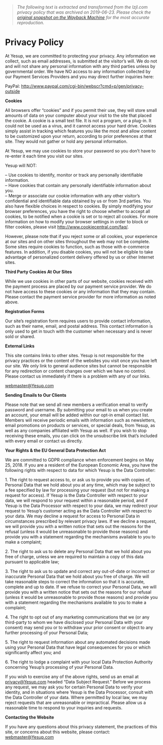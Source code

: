 > *The following text is extracted and transformed from the lzjl.com privacy policy that was archived on 2019-06-23. Please check the [original snapshot on the Wayback Machine](https://web.archive.org/web/20190623205516id_/http%3A//www.yesuphost.com/privacy-policy) for the most accurate reproduction.*

# Privacy Policy

At Yesup, we are committed to protecting your privacy. Any information we collect, such as email addresses, is submitted at the visitor’s will. We do not and will not share any personal information with any third parties unless by governmental order. We have NO access to any information collected by our Payment Services Providers and you may direct further inquiries here:

PayPal: http://www.paypal.com/cgi-bin/webscr?cmd=p/gen/privacy-outside

**Cookies**

All browsers offer “cookies” and if you permit their use, they will store small amounts of data on your computer about your visit to the site that placed the cookie. A cookie is a small text file. It is not a program, or a plug-in. It could not be used as a virus, and it cannot access your hard drive. Cookies simply assist in tracking which features you like the most and allow content to be customized upon your return, according to prior preferences at that site. They would not gather or hold any personal information.

At Yesup, we may use cookies to store your password so you don’t have to re-enter it each time you visit our sites.

Yesup will NOT:

– Use cookies to identify, monitor or track any personally identifiable information.  
– Have cookies that contain any personally identifiable information about you.  
– Merge or associate our cookie information with any other visitor’s confidential and identifiable data obtained by us or from 3rd parties. You also have flexible choices in respect to cookies. By simply modifying your browser preferences, you have the right to choose whether to accept all cookies, to be notified when a cookie is set or to reject all cookies. For more information on how to modify your browser settings in order to block or filter cookies, please visit http://www.cookiecentral.com/faq/.

However, please note that if you reject some or all cookies, your experience at our sites and on other sites throughout the web may not be complete. Some sites require cookies to function, such as those with e-commerce features. In addition, if you disable cookies, you will not be eligible to take advantage of personalized content delivery offered by us or other Internet sites.

**Third Party Cookies At Our Sites**

While we use cookies in other parts of our website, cookies received with the payment process are placed by our payment service provider. We do not have access to these cookies or any information that they may contain. Please contact the payment service provider for more information as noted above.

**Registration Forms**

Our site’s registration form requires users to provide contact information, such as their name, email, and postal address. This contact information is only used to get in touch with the customer when necessary and is never sold or shared.

**External Links**

This site contains links to other sites. Yesup is not responsible for the privacy practices or the content of the websites you visit once you have left our site. We only link to general audience sites but cannot be responsible for any redirection or content changes over which we have no control. Please contact us immediately if there is a problem with any of our links.

webmaster@Yesup.com

**Sending Emails to Our Clients**

Please note that we send all new members a verification email to verify password and username. By submitting your email to us when you create an account, your email will be added within our opt-in email contact list. Members will receive periodic emails with information such as newsletters, email promotions on products or services, or special deals, from Yesup, as well as any companies affiliated with Yesup as well. If you wish to stop receiving these emails, you can click on the unsubscribe link that’s included with every email or contact us directly.

**Your Rights & the EU General Data Protection Act**

We are committed to GDPR compliance when enforcement begins on May 25, 2018. If you are a resident of the European Economic Area, you have the following rights with respect to data for which Yesup is the Data Controller:

1\. The right to request access to, or ask us to provide you with copies of, Personal Data that we hold about you at any time, which may be subject to a fee specified by law for processing your request (but not for making a request for access). If Yesup is the Data Controller with respect to your data, we will respond to your request within a reasonable period, and if Yesup is the Data Processor with respect to your data, we may redirect your request to Yesup’s customer acting as the Data Controller with respect to your data. We may decline a request for access to Personal Data in circumstances prescribed by relevant privacy laws. If we decline a request, we will provide you with a written notice that sets out the reasons for the refusal (unless it would be unreasonable to provide those reasons) and provide you with a statement regarding the mechanisms available to you to make a complaint;

2\. The right to ask us to delete any Personal Data that we hold about you free of charge, unless we are required to maintain a copy of this data pursuant to applicable law;

3\. The right to ask us to update and correct any out-of-date or incorrect or inaccurate Personal Data that we hold about you free of charge. We will take reasonable steps to correct the information so that it is accurate, complete and up to date. If we refuse to correct your Personal Data, we will provide you with a written notice that sets out the reasons for our refusal (unless it would be unreasonable to provide those reasons) and provide you with a statement regarding the mechanisms available to you to make a complaint;

4\. The right to opt out of any marketing communications that we (or any third-party to whom we have disclosed your Personal Data with your consent) may send you or to withdraw your prior consent or object to any further processing of your Personal Data;

5\. The right to request information about any automated decisions made using your Personal Data that have legal consequences for you or which significantly affect you; and

6\. The right to lodge a complaint with your local Data Protection Authority concerning Yesup’s processing of your Personal Data.

If you wish to exercise any of the above rights, send us an email at privacy@Yesup.com headed “Data Subject Request.” Before we process any request, we may ask you for certain Personal Data to verify your identity, and in situations where Yesup is the Data Processor, consult with the Data Controller of your data. Where permitted by local law, we may reject requests that are unreasonable or impractical. Please allow us a reasonable time to respond to your inquiries and requests.

**Contacting the Website**

If you have any questions about this privacy statement, the practices of this site, or concerns about this website, please contact: webmaster@Yesup.com
